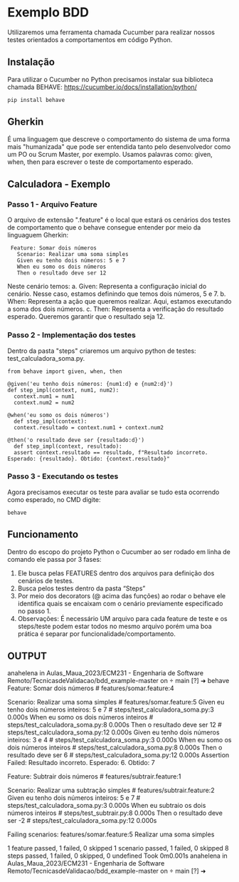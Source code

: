 # Exemplo BDD

Utilizaremos uma ferramenta chamada Cucumber para realizar nossos testes orientados a comportamentos em código Python.

## Instalação
Para utilizar o Cucumber no Python precisamos instalar sua biblioteca chamada BEHAVE: https://cucumber.io/docs/installation/python/
  ```
  pip install behave
  ```

## Gherkin

É uma linguagem que descreve o comportamento do sistema de uma forma mais "humanizada" que pode ser entendida tanto pelo desenvolvedor como um PO ou Scrum Master, por exemplo.
Usamos palavras como: given, when, then para escrever o teste de comportamento esperado.

## Calculadora - Exemplo

### Passo 1 - Arquivo Feature
O arquivo de extensão ".feature" é o local que estará os cenários dos testes de comportamento que o behave consegue entender por meio da linguaguem Gherkin:
 ```
  Feature: Somar dois números
    Scenario: Realizar uma soma simples
    Given eu tenho dois números: 5 e 7
    When eu somo os dois números
    Then o resultado deve ser 12
```
Neste cenário temos:
a.	Given: Representa a configuração inicial do cenário. Nesse caso, estamos definindo que temos dois números, 5 e 7.
b.	When: Representa a ação que queremos realizar. Aqui, estamos executando a soma dos dois números.
c.	Then: Representa a verificação do resultado esperado. Queremos garantir que o resultado seja 12.

### Passo 2 - Implementação dos testes
Dentro da pasta "steps" criaremos um arquivo python de testes: test_calculadora_soma.py.
  ```
  from behave import given, when, then

  @given('eu tenho dois números: {num1:d} e {num2:d}')
  def step_impl(context, num1, num2):
    context.num1 = num1
    context.num2 = num2
  
  @when('eu somo os dois números')
    def step_impl(context):
    context.resultado = context.num1 + context.num2
  
  @then('o resultado deve ser {resultado:d}')
    def step_impl(context, resultado):
    assert context.resultado == resultado, f"Resultado incorreto. Esperado: {resultado}. Obtido: {context.resultado}"
  ```

### Passo 3 - Executando os testes
Agora precisamos executar os teste para avaliar se tudo esta ocorrendo como esperado, no CMD digite:
  ```
  behave
  ```

## Funcionamento
Dentro do escopo do projeto Python o Cucumber ao ser rodado em linha de comando ele passa por 3 fases:
1.	Ele busca pelas FEATURES dentro dos arquivos para definição dos cenários de testes.
2.	Busca pelos testes dentro da pasta “Steps”
3.	Por meio dos decorators (@ acima das funções) ao rodar o behave ele identifica quais se encaixam com o cenário previamente especificado no passo 1.
4.	Observações: É necessário UM arquivo para cada feature de teste e os steps/teste podem estar todos no mesmo arquivo porém uma boa prática é separar por funcionalidade/comportamento.


## OUTPUT 

anahelena in Aulas_Maua_2023/ECM231 - Engenharia de Software Remoto/TecnicasdeValidacao/bdd_example-master on  main [?] 
➜  behave
Feature: Somar dois números # features/somar.feature:4

  Scenario: Realizar uma soma simples           # features/somar.feature:5
    Given eu tenho dois números inteiros: 5 e 7 # steps/test_calculadora_soma.py:3 0.000s
    When eu somo os dois números inteiros       # steps/test_calculadora_soma.py:8 0.000s
    Then o resultado deve ser 12                # steps/test_calculadora_soma.py:12 0.000s
    Given eu tenho dois números inteiros: 3 e 4 # steps/test_calculadora_soma.py:3 0.000s
    When eu somo os dois números inteiros       # steps/test_calculadora_soma.py:8 0.000s
    Then o resultado deve ser 6                 # steps/test_calculadora_soma.py:12 0.000s
      Assertion Failed: Resultado incorreto. Esperado: 6. Obtido: 7


Feature: Subtrair dois números # features/subtrair.feature:1

  Scenario: Realizar uma subtração simples      # features/subtrair.feature:2
    Given eu tenho dois números inteiros: 5 e 7 # steps/test_calculadora_soma.py:3 0.000s
    When eu subtraio os dois números inteiros   # steps/test_subtrair.py:8 0.000s
    Then o resultado deve ser -2                # steps/test_calculadora_soma.py:12 0.000s


Failing scenarios:
  features/somar.feature:5  Realizar uma soma simples

1 feature passed, 1 failed, 0 skipped
1 scenario passed, 1 failed, 0 skipped
8 steps passed, 1 failed, 0 skipped, 0 undefined
Took 0m0.001s
anahelena in Aulas_Maua_2023/ECM231 - Engenharia de Software Remoto/TecnicasdeValidacao/bdd_example-master on  main [?] 
➜  